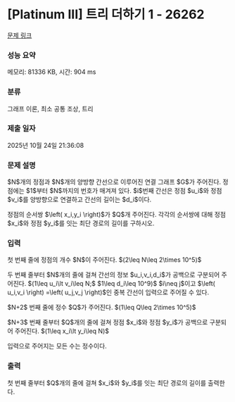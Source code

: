 # [Platinum III] 트리 더하기 1 - 26262 

[문제 링크](https://www.acmicpc.net/problem/26262) 

### 성능 요약

메모리: 81336 KB, 시간: 904 ms

### 분류

그래프 이론, 최소 공통 조상, 트리

### 제출 일자

2025년 10월 24일 21:36:08

### 문제 설명

<p>$N$개의 정점과 $N$개의 양방향 간선으로 이루어진 연결 그래프 $G$가 주어진다. 정점에는 $1$부터 $N$까지의 번호가 매겨져 있다. $i$번째 간선은 정점 $u_i$와 정점 $v_i$를 양방향으로 연결하고 간선의 길이는 $d_i$이다.</p>

<p>정점의 순서쌍 $\left( x_i,y_i \right)$가 $Q$개 주어진다. 각각의 순서쌍에 대해 정점 $x_i$와 정점 $y_i$를 잇는 최단 경로의 길이를 구하시오.</p>

### 입력 

 <p>첫 번째 줄에 정점의 개수 $N$이 주어진다. $(2\leq N\leq 2\times 10^5)$</p>

<p>두 번째 줄부터 $N$개의 줄에 걸쳐 간선의 정보 $u_i,v_i,d_i$가 공백으로 구분되어 주어진다. $(1\leq u_i\lt v_i\leq N;$ $1\leq d_i\leq 10^9)$ $i\neq j$이고 $\left( u_i,v_i \right) =\left( u_j,v_j \right)$인 중복 간선이 입력으로 주어질 수 있다.</p>

<p>$N+2$ 번째 줄에 정수 $Q$가 주어진다. $(1\leq Q\leq 2\times 10^5)$</p>

<p>$N+3$ 번째 줄부터 $Q$개의 줄에 걸쳐 정점 $x_i$와 정점 $y_i$가 공백으로 구분되어 주어진다. $(1\leq x_i\lt y_i\leq N)$</p>

<p>입력으로 주어지는 모든 수는 정수이다.</p>

### 출력 

 <p>첫 번째 줄부터 $Q$개의 줄에 걸쳐 $x_i$와 $y_i$를 잇는 최단 경로의 길이를 출력한다.</p>

